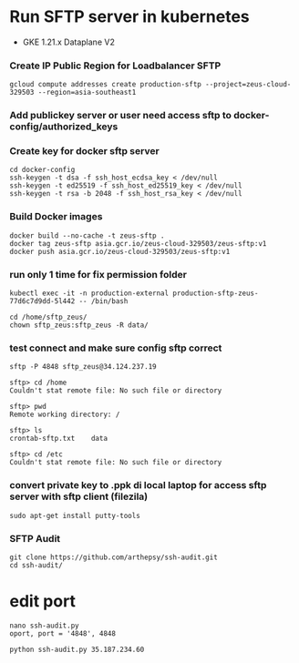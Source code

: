 # Run SFTP server in kubernetes
- GKE 1.21.x Dataplane V2

### Create IP Public Region for Loadbalancer SFTP
```
gcloud compute addresses create production-sftp --project=zeus-cloud-329503 --region=asia-southeast1
```
### Add publickey server or user need access sftp to docker-config/authorized_keys

### Create key for docker sftp server ###
```
cd docker-config
ssh-keygen -t dsa -f ssh_host_ecdsa_key < /dev/null
ssh-keygen -t ed25519 -f ssh_host_ed25519_key < /dev/null
ssh-keygen -t rsa -b 2048 -f ssh_host_rsa_key < /dev/null
```

### Build Docker images
```
docker build --no-cache -t zeus-sftp .
docker tag zeus-sftp asia.gcr.io/zeus-cloud-329503/zeus-sftp:v1
docker push asia.gcr.io/zeus-cloud-329503/zeus-sftp:v1
```


### run only 1 time for fix permission folder
```
kubectl exec -it -n production-external production-sftp-zeus-77d6c7d9dd-5l442 -- /bin/bash

cd /home/sftp_zeus/
chown sftp_zeus:sftp_zeus -R data/
```

### test connect and make sure config sftp correct
```
sftp -P 4848 sftp_zeus@34.124.237.19

sftp> cd /home
Couldn't stat remote file: No such file or directory

sftp> pwd
Remote working directory: /

sftp> ls
crontab-sftp.txt    data

sftp> cd /etc
Couldn't stat remote file: No such file or directory
```


### convert private key to .ppk di local laptop for access sftp server with sftp client (filezila)
```
sudo apt-get install putty-tools
```

### SFTP Audit
```
git clone https://github.com/arthepsy/ssh-audit.git
cd ssh-audit/
```
# edit port
```
nano ssh-audit.py
oport, port = '4848', 4848
```
```
python ssh-audit.py 35.187.234.60
```
